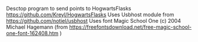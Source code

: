 Desctop program to send points to HogwartsFlasks https://github.com/Kreyl/HogwartsFlasks
Uses Usbhost module from https://github.com/notiel/usbhost
Uses font Magic School One (c) 2004 Michael Hagemann (from https://freefontsdownload.net/free-magic-school-one-font-162408.htm )